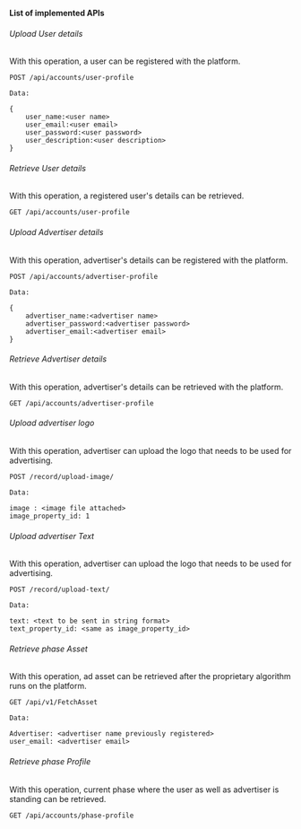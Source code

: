 **List of implemented APIs** 

###### _Upload User details_

With this operation, a user can be registered with the platform.

~~~
POST /api/accounts/user-profile

Data:

{
    user_name:<user name>
    user_email:<user email>
    user_password:<user password>
    user_description:<user description>
}
~~~

###### _Retrieve User details_

With this operation, a registered user's details can be retrieved. 

~~~
GET /api/accounts/user-profile
~~~

###### _Upload Advertiser details_

With this operation, advertiser's details can be registered with the platform.
~~~
POST /api/accounts/advertiser-profile

Data:

{
    advertiser_name:<advertiser name>
    advertiser_password:<advertiser password>
    advertiser_email:<advertiser email>
}
~~~

###### _Retrieve Advertiser details_

With this operation, advertiser's details can be retrieved with the platform.

~~~
GET /api/accounts/advertiser-profile
~~~


###### _Upload advertiser logo_

With this operation, advertiser can upload the logo that needs to be used
for advertising.

~~~
POST /record/upload-image/

Data:

image : <image file attached>
image_property_id: 1
~~~

###### _Upload advertiser Text_

With this operation, advertiser can upload the logo that needs to be used
for advertising.

~~~
POST /record/upload-text/

Data:

text: <text to be sent in string format>
text_property_id: <same as image_property_id>

~~~

###### _Retrieve phase Asset_

With this operation, ad asset can be retrieved after 
the proprietary algorithm runs on the platform.

~~~
GET /api/v1/FetchAsset

Data:

Advertiser: <advertiser name previously registered>
user_email: <advertiser email>

~~~

###### _Retrieve phase Profile_

With this operation, current phase where the user as well as advertiser is standing
can be retrieved.

~~~
GET /api/accounts/phase-profile
~~~






